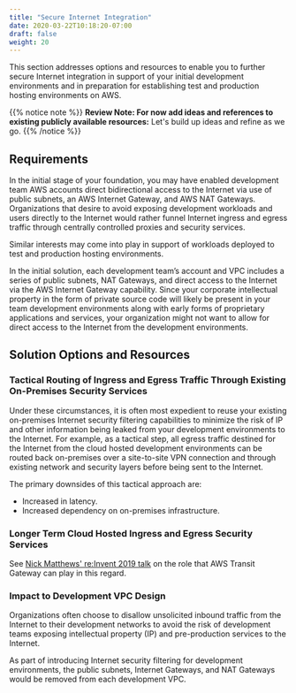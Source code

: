 ```yaml
---
title: "Secure Internet Integration"
date: 2020-03-22T10:18:20-07:00
draft: false
weight: 20
---
```


This section addresses options and resources to enable you to further secure Internet integration in support of your initial development environments and in preparation for establishing test and production hosting environments on AWS.

{{% notice note %}}
**Review Note: For now add ideas and references to existing publicly available resources:** Let's build up ideas and refine as we go.
{{% /notice %}}

## Requirements

In the initial stage of your foundation, you may have enabled development team AWS accounts direct bidirectional access to the Internet via use of public subnets, an AWS Internet Gateway, and AWS NAT Gateways.  Organizations that desire to avoid exposing development workloads and users directly to the Internet would rather funnel Internet ingress and egress traffic through centrally controlled proxies and security services.

Similar interests may come into play in support of workloads deployed to test and production hosting environments.

In the initial solution, each development team’s account and VPC includes a series of public subnets, NAT Gateways, and direct access to the Internet via the AWS Internet Gateway capability.  Since your corporate intellectual property in the form of private source code will likely be present in your team development environments along with early forms of proprietary applications and services, your organization might not want to allow for direct access to the Internet from the development environments.

## Solution Options and Resources

### Tactical Routing of Ingress and Egress Traffic Through Existing On-Premises Security Services
Under these circumstances, it is often most expedient to reuse your existing on-premises Internet security filtering capabilities to minimize the risk of IP and other information being leaked from your development environments to the Internet.   For example, as a tactical step, all egress traffic destined for the Internet from the cloud hosted development environments can be routed back on-premises over a site-to-site VPN connection and through existing network and security layers before being sent to the Internet.

The primary downsides of this tactical approach are:
* Increased in latency.
* Increased dependency on on-premises infrastructure.

### Longer Term Cloud Hosted Ingress and Egress Security Services

See [Nick Matthews' re:Invent 2019 talk](https://youtu.be/9Nikqn_02Oc?t=2304) on the role that AWS Transit Gateway can play in this regard.

### Impact to Development VPC Design

Organizations often choose to disallow unsolicited inbound traffic from the Internet to their development networks to avoid the risk of development teams exposing intellectual property (IP) and pre-production services to the Internet.

As part of introducing Internet security filtering for development environments, the public subnets, Internet Gateways, and NAT Gateways would be removed from each development VPC.